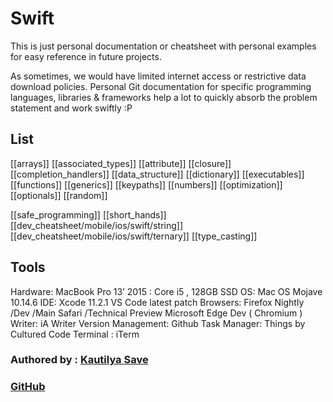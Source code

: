 # Swift

This is just personal documentation or cheatsheet with personal examples for easy reference in future projects.

As sometimes, we would have limited internet access or restrictive data download policies. Personal Git documentation for specific programming languages, libraries & frameworks help a lot to quickly absorb the problem statement and work swiftly :P



## List

[[arrays]]
[[associated_types]]
[[attribute]]
[[closure]]
[[completion_handlers]]
[[data_structure]]
[[dictionary]]
[[executables]]
[[functions]]
[[generics]]
[[keypaths]]
[[numbers]]
[[optimization]]
[[optionals]]
[[random]]

[[safe_programming]]
[[short_hands]]
[[dev_cheatsheet/mobile/ios/swift/string]]
[[dev_cheatsheet/mobile/ios/swift/ternary]]
[[type_casting]]













## Tools

Hardware: MacBook Pro 13’ 2015 : Core i5 , 128GB SSD OS: Mac OS Mojave 10.14.6 IDE: Xcode 11.2.1 VS Code latest patch Browsers: Firefox Nightly /Dev /Main Safari /Technical Preview Microsoft Edge Dev \( Chromium \) Writer: iA Writer Version Management: Github Task Manager: Things by Cultured Code Terminal : iTerm

### Authored by : [Kautilya Save](https://sensehack.github.io/)

### [GitHub](https://github.com/SensehacK)

